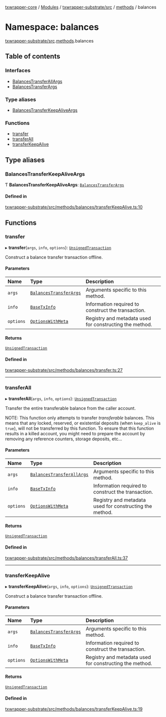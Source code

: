 [txwrapper-core](../README.md) / [Modules](../modules.md) / [txwrapper-substrate/src](txwrapper_substrate_src.md) / [methods](txwrapper_substrate_src.methods.md) / balances

# Namespace: balances

[txwrapper-substrate/src](txwrapper_substrate_src.md).[methods](txwrapper_substrate_src.methods.md).balances

## Table of contents

### Interfaces

- [BalancesTransferAllArgs](../interfaces/txwrapper_substrate_src.methods.balances.BalancesTransferAllArgs.md)
- [BalancesTransferArgs](../interfaces/txwrapper_substrate_src.methods.balances.BalancesTransferArgs.md)

### Type aliases

- [BalancesTransferKeepAliveArgs](txwrapper_substrate_src.methods.balances.md#balancestransferkeepaliveargs)

### Functions

- [transfer](txwrapper_substrate_src.methods.balances.md#transfer)
- [transferAll](txwrapper_substrate_src.methods.balances.md#transferall)
- [transferKeepAlive](txwrapper_substrate_src.methods.balances.md#transferkeepalive)

## Type aliases

### BalancesTransferKeepAliveArgs

Ƭ **BalancesTransferKeepAliveArgs**: [`BalancesTransferArgs`](../interfaces/txwrapper_substrate_src.methods.balances.BalancesTransferArgs.md)

#### Defined in

[txwrapper-substrate/src/methods/balances/transferKeepAlive.ts:10](https://github.com/paritytech/txwrapper-core/blob/9387f90/packages/txwrapper-substrate/src/methods/balances/transferKeepAlive.ts#L10)

## Functions

### transfer

▸ **transfer**(`args`, `info`, `options`): [`UnsignedTransaction`](../interfaces/txwrapper_core_src.UnsignedTransaction.md)

Construct a balance transfer transaction offline.

#### Parameters

| Name | Type | Description |
| :------ | :------ | :------ |
| `args` | [`BalancesTransferArgs`](../interfaces/txwrapper_substrate_src.methods.balances.BalancesTransferArgs.md) | Arguments specific to this method. |
| `info` | [`BaseTxInfo`](../interfaces/txwrapper_core_src.BaseTxInfo.md) | Information required to construct the transaction. |
| `options` | [`OptionsWithMeta`](../interfaces/txwrapper_core_src.OptionsWithMeta.md) | Registry and metadata used for constructing the method. |

#### Returns

[`UnsignedTransaction`](../interfaces/txwrapper_core_src.UnsignedTransaction.md)

#### Defined in

[txwrapper-substrate/src/methods/balances/transfer.ts:27](https://github.com/paritytech/txwrapper-core/blob/9387f90/packages/txwrapper-substrate/src/methods/balances/transfer.ts#L27)

___

### transferAll

▸ **transferAll**(`args`, `info`, `options`): [`UnsignedTransaction`](../interfaces/txwrapper_core_src.UnsignedTransaction.md)

Transfer the entire transferable balance from the caller account.

NOTE: This function only attempts to transfer _transferable_ balances. This means that
any locked, reserved, or existential deposits (when `keep_alive` is `true`), will not be
transferred by this function. To ensure that this function results in a killed account,
you might need to prepare the account by removing any reference counters, storage
deposits, etc...

#### Parameters

| Name | Type | Description |
| :------ | :------ | :------ |
| `args` | [`BalancesTransferAllArgs`](../interfaces/txwrapper_substrate_src.methods.balances.BalancesTransferAllArgs.md) | Arguments specific to this method. |
| `info` | [`BaseTxInfo`](../interfaces/txwrapper_core_src.BaseTxInfo.md) | Information required to construct the transaction. |
| `options` | [`OptionsWithMeta`](../interfaces/txwrapper_core_src.OptionsWithMeta.md) | Registry and metadata used for constructing the method. |

#### Returns

[`UnsignedTransaction`](../interfaces/txwrapper_core_src.UnsignedTransaction.md)

#### Defined in

[txwrapper-substrate/src/methods/balances/transferAll.ts:37](https://github.com/paritytech/txwrapper-core/blob/9387f90/packages/txwrapper-substrate/src/methods/balances/transferAll.ts#L37)

___

### transferKeepAlive

▸ **transferKeepAlive**(`args`, `info`, `options`): [`UnsignedTransaction`](../interfaces/txwrapper_core_src.UnsignedTransaction.md)

Construct a balance transfer transaction offline.

#### Parameters

| Name | Type | Description |
| :------ | :------ | :------ |
| `args` | [`BalancesTransferArgs`](../interfaces/txwrapper_substrate_src.methods.balances.BalancesTransferArgs.md) | Arguments specific to this method. |
| `info` | [`BaseTxInfo`](../interfaces/txwrapper_core_src.BaseTxInfo.md) | Information required to construct the transaction. |
| `options` | [`OptionsWithMeta`](../interfaces/txwrapper_core_src.OptionsWithMeta.md) | Registry and metadata used for constructing the method. |

#### Returns

[`UnsignedTransaction`](../interfaces/txwrapper_core_src.UnsignedTransaction.md)

#### Defined in

[txwrapper-substrate/src/methods/balances/transferKeepAlive.ts:19](https://github.com/paritytech/txwrapper-core/blob/9387f90/packages/txwrapper-substrate/src/methods/balances/transferKeepAlive.ts#L19)
